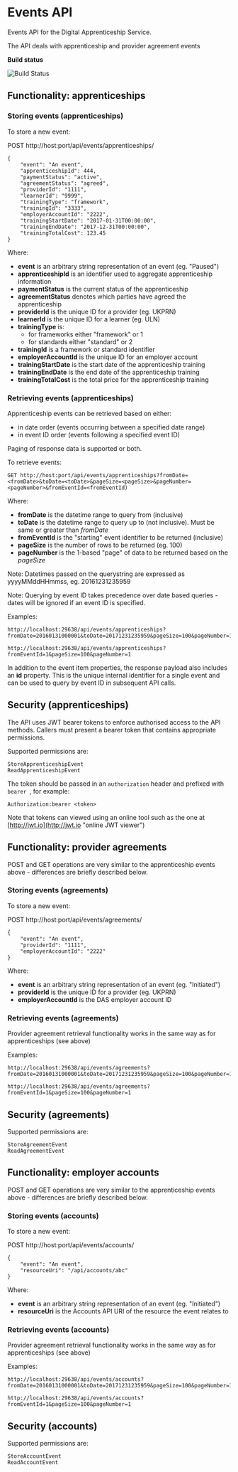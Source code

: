 # Events API #

Events API for the Digital Apprenticeship Service. 

The API deals with apprenticeship and provider agreement events

**Build status**

![Build Status](https://sfa-gov-uk.visualstudio.com/_apis/public/build/definitions/c39e0c0b-7aff-4606-b160-3566f3bbce23/164/badge)


## Functionality: apprenticeships ##

### Storing events (apprenticeships) ###

To store a new event:

POST http://host:port/api/events/apprenticeships/

    {
        "event": "An event",
		"apprenticeshipId": 444,
		"paymentStatus": "active",
		"agreementStatus": "agreed",
		"providerId": "1111",
		"learnerId": "9999",
		"trainingType": "framework",
		"trainingId": "3333",
		"employerAccountId": "2222",
		"trainingStartDate": "2017-01-31T00:00:00",
		"trainingEndDate": "2017-12-31T00:00:00",
		"trainingTotalCost": 123.45
	}

Where:

- **event** is an arbitrary string representation of an event (eg. "Paused")
- **apprenticeshipId** is an identifier used to aggregate apprenticeship information
- **paymentStatus** is the current status of the apprenticeship
- **agreementStatus** denotes which parties have agreed the apprenticeship
- **providerId** is the unique ID for a provider (eg. UKPRN)
- **learnerId** is the unique ID for a learner (eg. ULN)
- **trainingType** is:
	- for frameworks either "framework" or 1
	- for standards either "standard" or 2
- **trainingId** is a framework or standard identifier
- **employerAccountId** is the unique ID for an employer account
- **trainingStartDate** is the start date of the apprenticeship training
- **trainingEndDate** is the end date of the apprenticeship training
- **trainingTotalCost** is the total price for the apprenticeship training


### Retrieving events (apprenticeships) ###

Apprenticeship events can be retrieved based on either:

- in date order (events occurring between a specified date range)
- in event ID order (events following a specified event ID)

Paging of response data is supported or both.

To retrieve events:

	GET http://host:port/api/events/apprenticeships?fromDate=<fromDate>&toDate=<toDate>&pageSize=<pageSize>&pageNumber=<pageNumber>&fromEventId=<fromEventId)

Where:

- **fromDate** is the datetime range to query from (inclusive)
- **toDate** is the datetime range to query up to (not inclusive). Must be same or greater than *fromDate*
- **fromEventId** is the "starting" event identifier to be returned (inclusive)
- **pageSize** is the number of rows to be returned (eg. 100)
- **pageNumber** is the 1-based "page" of data to be returned based on the *pageSize*

Note: Datetimes passed on the querystring are expressed as yyyyMMddHHmmss, eg. 20161231235959

Note: Querying by event ID takes precedence over date based queries - dates will be ignored if an event ID is specified. 

Examples:

	http://localhost:29638/api/events/apprenticeships?fromDate=20160131000001&toDate=20171231235959&pageSize=100&pageNumber=1

	http://localhost:29638/api/events/apprenticeships?fromEventId=1&pageSize=100&pageNumber=1

In addition to the event item properties, the response payload also includes an **id** property. This is the unique internal identifier for a single event and can be used to query by event ID in subsequent API calls.


## Security (apprenticeships) ##

The API uses JWT bearer tokens to enforce authorised access to the API methods. Callers must present a bearer token that contains appropriate permissions.

Supported permissions are:

    StoreApprenticeshipEvent
    ReadApprenticeshipEvent

The token should be passed in an `authorization` header and prefixed with `bearer `, for example:

    Authorization:bearer <token>

Note that tokens can viewed using an online tool such as the one at [http://jwt.io](http://jwt.io "online JWT viewer")


## Functionality: provider agreements ##

POST and GET operations are very similar to the apprenticeship events above - differences are briefly described below.

### Storing events (agreements) ###

To store a new event:

POST http://host:port/api/events/agreements/

    {
        "event": "An event",
        "providerId": "1111",
        "employerAccountId": "2222"
    }

Where:

- **event** is an arbitrary string representation of an event (eg. "Initiated")
- **providerId** is the unique ID for a provider (eg. UKPRN)
- **employerAccountId** is the DAS employer account ID


### Retrieving events (agreements) ###

Provider agreement retrieval functionality works in the same way as for apprenticeships (see above)

Examples:

	http://localhost:29638/api/events/agreements?fromDate=20160131000001&toDate=20171231235959&pageSize=100&pageNumber=1

	http://localhost:29638/api/events/agreements?fromEventId=1&pageSize=100&pageNumber=1


## Security (agreements) ##

Supported permissions are:

    StoreAgreementEvent
    ReadAgreementEvent

## Functionality: employer accounts ##

POST and GET operations are very similar to the apprenticeship events above - differences are briefly described below.

### Storing events (accounts) ###

To store a new event:

POST http://host:port/api/events/accounts/

    {
        "event": "An event",
        "resourceUri": "/api/accounts/abc"
    }

Where:

- **event** is an arbitrary string representation of an event (eg. "Initiated")
- **resourceUri** is the Accounts API URI of the resource the event relates to


### Retrieving events (accounts) ###

Provider agreement retrieval functionality works in the same way as for apprenticeships (see above)

Examples:

	http://localhost:29638/api/events/accounts?fromDate=20160131000001&toDate=20171231235959&pageSize=100&pageNumber=1

	http://localhost:29638/api/events/accounts?fromEventId=1&pageSize=100&pageNumber=1


## Security (accounts) ##

Supported permissions are:

    StoreAccountEvent
    ReadAccountEvent
